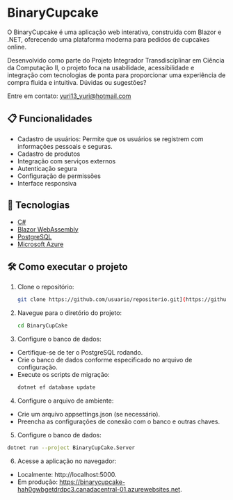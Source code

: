 # BinaryCupcake
 O BinaryCupcake é uma aplicação web interativa, construída com Blazor e .NET, oferecendo uma plataforma moderna para pedidos de cupcakes online.

Desenvolvido como parte do Projeto Integrador Transdisciplinar em Ciência da Computação II, o projeto foca na usabilidade, acessibilidade e integração com tecnologias de ponta para proporcionar uma experiência de compra fluida e intuitiva.
Dúvidas ou sugestões?

Entre em contato: yuri13_yuri@hotmail.com

## 📋 Funcionalidades
- Cadastro de usuários: Permite que os usuários se registrem com informações pessoais e seguras.
- Cadastro de produtos
- Integração com serviços externos
- Autenticação segura
- Configuração de permissões
- Interface responsiva

## 🚀 Tecnologias
- [C#](https://learn.microsoft.com/en-us/dotnet/csharp/)
- [Blazor WebAssembly](https://blazor.net/)
- [PostgreSQL](https://www.postgresql.org/)
- [Microsoft Azure](https://azure.microsoft.com/)

## 🛠️ Como executar o projeto
1. Clone o repositório:
   ```bash
   git clone https://github.com/usuario/repositorio.git](https://github.com/yuriafp/BinaryCupCake.git
   ```
2. Navegue para o diretório do projeto:
   ```bash
   cd BinaryCupCake
   ```
 3. Configure o banco de dados:

- Certifique-se de ter o PostgreSQL rodando.
- Crie o banco de dados conforme especificado no arquivo de configuração.
- Execute os scripts de migração:
   ```bash
   dotnet ef database update
   ```
   
 4. Configure o arquivo de ambiente:
- Crie um arquivo appsettings.json (se necessário).
- Preencha as configurações de conexão com o banco e outras chaves.
   
 5. Configure o banco de dados:
   ```bash
   dotnet run --project BinaryCupCake.Server
   ```

 6. Acesse a aplicação no navegador:
- Localmente: http://localhost:5000.
- Em produção: https://binarycupcake-hah0gwbgetdrdpc3.canadacentral-01.azurewebsites.net.
